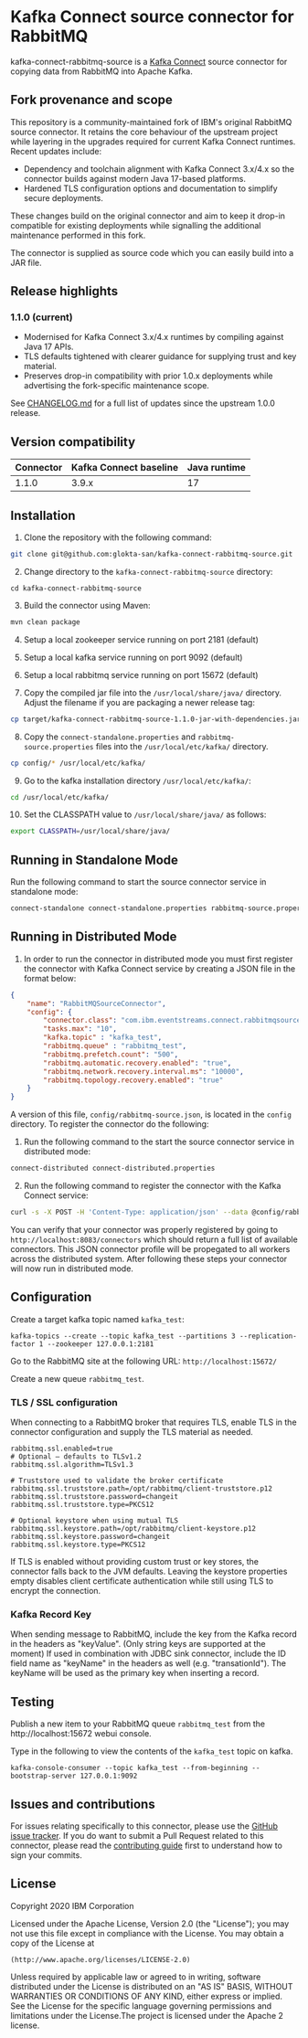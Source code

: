 # Kafka Connect source connector for RabbitMQ
kafka-connect-rabbitmq-source is a [Kafka Connect](http://kafka.apache.org/documentation.html#connect) source connector for copying data from RabbitMQ into Apache Kafka.

## Fork provenance and scope

This repository is a community-maintained fork of IBM's original RabbitMQ source connector. It retains the core behaviour of the upstream project while layering in the upgrades required for current Kafka Connect runtimes. Recent updates include:

- Dependency and toolchain alignment with Kafka Connect 3.x/4.x so the connector builds against modern Java 17-based platforms.
- Hardened TLS configuration options and documentation to simplify secure deployments.

These changes build on the original connector and aim to keep it drop-in compatible for existing deployments while signalling the additional maintenance performed in this fork.

The connector is supplied as source code which you can easily build into a JAR file.

## Release highlights

### 1.1.0 (current)

- Modernised for Kafka Connect 3.x/4.x runtimes by compiling against Java 17 APIs.
- TLS defaults tightened with clearer guidance for supplying trust and key material.
- Preserves drop-in compatibility with prior 1.0.x deployments while advertising the
  fork-specific maintenance scope.

See [CHANGELOG.md](CHANGELOG.md) for a full list of updates since the upstream 1.0.0
release.

## Version compatibility

| Connector | Kafka Connect baseline | Java runtime |
|-----------|------------------------|--------------|
| 1.1.0     | 3.9.x                  | 17           |

## Installation

1. Clone the repository with the following command:

```bash
git clone git@github.com:glokta-san/kafka-connect-rabbitmq-source.git
```

2. Change directory to the `kafka-connect-rabbitmq-source` directory:

```shell
cd kafka-connect-rabbitmq-source
```

3. Build the connector using Maven:

```bash
mvn clean package
```

4. Setup a local zookeeper service running on port 2181 (default) 

5. Setup a local kafka service running on port 9092 (default)

6. Setup a local rabbitmq service running on port 15672 (default)

7. Copy the compiled jar file into the `/usr/local/share/java/` directory. Adjust the
   filename if you are packaging a newer release tag:

```bash
cp target/kafka-connect-rabbitmq-source-1.1.0-jar-with-dependencies.jar /usr/local/share/java/
```

8. Copy the `connect-standalone.properties` and `rabbitmq-source.properties` files into the `/usr/local/etc/kafka/` directory.

```bash
cp config/* /usr/local/etc/kafka/
```

9. Go to the kafka installation directory `/usr/local/etc/kafka/`:

```bash
cd /usr/local/etc/kafka/
```

10. Set the CLASSPATH value to `/usr/local/share/java/` as follows:

```bash
export CLASSPATH=/usr/local/share/java/
```

## Running in Standalone Mode

Run the following command to start the source connector service in standalone mode:

```bash
connect-standalone connect-standalone.properties rabbitmq-source.properties
```

## Running in Distributed Mode

1. In order to run the connector in distributed mode you must first register the connector with
Kafka Connect service by creating a JSON file in the format below:

```json
{
    "name": "RabbitMQSourceConnector",
    "config": {
        "connector.class": "com.ibm.eventstreams.connect.rabbitmqsource.RabbitMQSourceConnector",
        "tasks.max": "10",
        "kafka.topic" : "kafka_test",
        "rabbitmq.queue" : "rabbitmq_test",
        "rabbitmq.prefetch.count": "500",
        "rabbitmq.automatic.recovery.enabled": "true",
        "rabbitmq.network.recovery.interval.ms": "10000",
        "rabbitmq.topology.recovery.enabled": "true"
    }
}
```

A version of this file, `config/rabbitmq-source.json`, is located in the `config` directory.  To register
the connector do the following:

1. Run the following command to the start the source connector service in distributed mode:

```bash
connect-distributed connect-distributed.properties
```

2. Run the following command to register the connector with the Kafka Connect service:

```bash
curl -s -X POST -H 'Content-Type: application/json' --data @config/rabbitmq-source.json http://localhost:8083/connectors
```

You can verify that your connector was properly registered by going to `http://localhost:8083/connectors` which 
should return a full list of available connectors.  This JSON connector profile will be propegated to all workers
across the distributed system.  After following these steps your connector will now run in distributed mode.

## Configuration

Create a target kafka topic named `kafka_test`:

```shell
kafka-topics --create --topic kafka_test --partitions 3 --replication-factor 1 --zookeeper 127.0.0.1:2181
```

Go to the RabbitMQ site at the following URL: `http://localhost:15672/`

Create a new queue `rabbitmq_test`.

### TLS / SSL configuration

When connecting to a RabbitMQ broker that requires TLS, enable TLS in the connector configuration and supply the TLS material as needed.

```
rabbitmq.ssl.enabled=true
# Optional – defaults to TLSv1.2
rabbitmq.ssl.algorithm=TLSv1.3

# Truststore used to validate the broker certificate
rabbitmq.ssl.truststore.path=/opt/rabbitmq/client-truststore.p12
rabbitmq.ssl.truststore.password=changeit
rabbitmq.ssl.truststore.type=PKCS12

# Optional keystore when using mutual TLS
rabbitmq.ssl.keystore.path=/opt/rabbitmq/client-keystore.p12
rabbitmq.ssl.keystore.password=changeit
rabbitmq.ssl.keystore.type=PKCS12
```

If TLS is enabled without providing custom trust or key stores, the connector falls back to the JVM defaults. Leaving the keystore properties empty disables client certificate authentication while still using TLS to encrypt the connection.

### Kafka Record Key

When sending message to RabbitMQ, include the key from the Kafka record in the headers as "keyValue". (Only string keys are supported at the moment)
If used in combination with JDBC sink connector, include the ID field name as "keyName" in the headers as well (e.g. "transationId"). The keyName will be used as the primary key when inserting a record.

## Testing

Publish a new item to your RabbitMQ queue `rabbitmq_test` from the http://localhost:15672 webui console. 


Type in the following to view the contents of the `kafka_test` topic on kafka.

```shell
kafka-console-consumer --topic kafka_test --from-beginning --bootstrap-server 127.0.0.1:9092
```

## Issues and contributions
For issues relating specifically to this connector, please use the [GitHub issue tracker](https://github.com/ibm-messaging/kafka-connect-jdbc-sink/issues). If you do want to submit a Pull Request related to this connector, please read the [contributing guide](CONTRIBUTING.md) first to understand how to sign your commits.


## License
Copyright 2020 IBM Corporation

Licensed under the Apache License, Version 2.0 (the "License");
you may not use this file except in compliance with the License.
You may obtain a copy of the License at

    (http://www.apache.org/licenses/LICENSE-2.0)

Unless required by applicable law or agreed to in writing, software
distributed under the License is distributed on an "AS IS" BASIS,
WITHOUT WARRANTIES OR CONDITIONS OF ANY KIND, either express or implied.
See the License for the specific language governing permissions and
limitations under the License.The project is licensed under the Apache 2 license.
